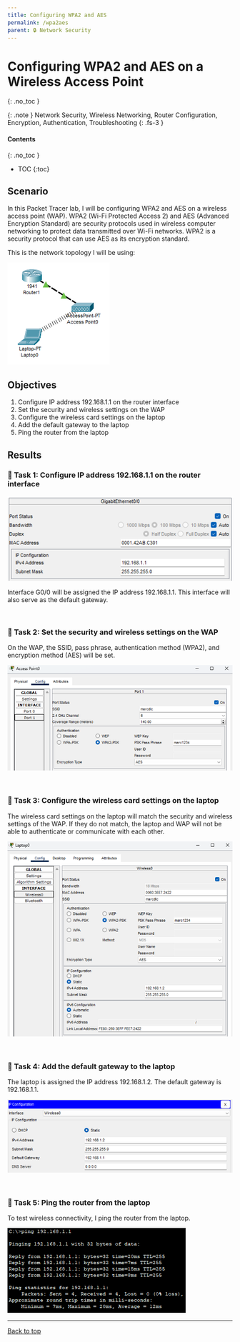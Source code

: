 ```yaml
---
title: Configuring WPA2 and AES
permalink: /wpa2aes
parent: 🔒 Network Security
---
```

# Configuring WPA2 and AES on a Wireless Access Point
{: .no_toc }

{: .note }
Network Security, Wireless Networking, Router Configuration, Encryption, Authentication, Troubleshooting
{: .fs-3 }

#### Contents
{: .no_toc }
- TOC
{:toc}

## Scenario
In this Packet Tracer lab, I will be configuring WPA2 and AES on a wireless access point (WAP). WPA2 (Wi-Fi Protected Access 2) and AES (Advanced Encryption Standard) are security protocols used in wireless computer networking to protect data transmitted over Wi-Fi networks. WPA2 is a security protocol that can use AES as its encryption standard.

This is the network topology I will be using:

![](/assets/images/101netplus/71_wpa2aes/topology.png)

## Objectives

1. Configure IP address 192.168.1.1 on the router interface
2. Set the security and wireless settings on the WAP
3. Configure the wireless card settings on the laptop
4. Add the default gateway to the laptop
5. Ping the router from the laptop

## Results
### 📄 Task 1: Configure IP address 192.168.1.1 on the router interface

![](/assets/images/101netplus/71_wpa2aes/router_ipconfig.png)

Interface G0/0 will be assigned the IP address 192.168.1.1. This interface will also serve as the default gateway.

<br>

### 📄 Task 2: Set the security and wireless settings on the WAP

On the WAP, the SSID, pass phrase, authentication method (WPA2), and encryption method (AES) will be set.

![](/assets/images/101netplus/71_wpa2aes/wap_wireless_settings.png)

<br>

### 📄 Task 3: Configure the wireless card settings on the laptop

The wireless card settings on the laptop will match the security and wireless settings of the WAP. If they do not match, the laptop and WAP will not be able to authenticate or communicate with each other.

![](/assets/images/101netplus/71_wpa2aes/laptop_wireless_settings.png)

<br>

### 📄 Task 4: Add the default gateway to the laptop

The laptop is assigned the IP address 192.168.1.2. The default gateway is 192.168.1.1.

![](/assets/images/101netplus/71_wpa2aes/laptop_ipconfig.png)

<br>

### 📄 Task 5: Ping the router from the laptop

To test wireless connectivity, I ping the router from the laptop. 

![](/assets/images/101netplus/71_wpa2aes/laptop_routerping.png)

---

<a href="#top" id="back-to-top">Back to top</a>